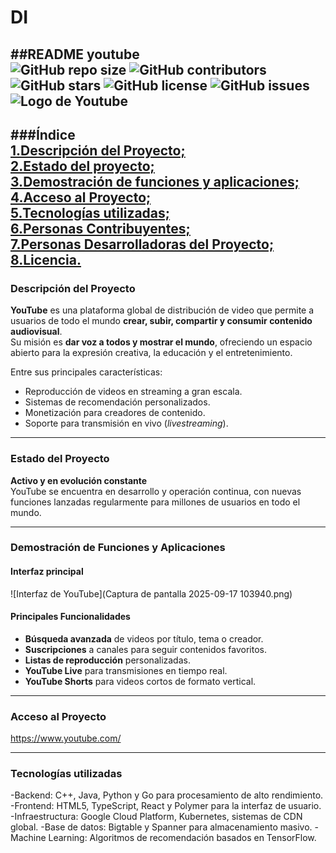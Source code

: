 # DI  
##README youtube  
![GitHub repo size](https://img.shields.io/github/repo-size/tu-usuario/youtube-data-explorer)
![GitHub contributors](https://img.shields.io/github/contributors/tu-usuario/youtube-data-explorer)
![GitHub stars](https://img.shields.io/github/stars/tu-usuario/youtube-data-explorer?style=social)
![GitHub license](https://img.shields.io/github/license/tu-usuario/youtube-data-explorer)
![GitHub issues](https://img.shields.io/github/issues/tu-usuario/youtube-data-explorer)  
![Logo de Youtube](https://brandemia.org/contenido/subidas/2017/10/logo_youtube-1-960x640.jpg)
---
###Índice  
[1.Descripción del Proyecto;](#Descripción-del-Proyecto)  
[2.Estado del proyecto;](#Estado-del-proyecto)  
[3.Demostración de funciones y aplicaciones;](#Demostración-de-funciones-y-aplicaciones)  
[4.Acceso al Proyecto;](#Acceso-al-Proyecto)  
[5.Tecnologías utilizadas;](#Tecnologías-utilizadas)  
[6.Personas Contribuyentes;](#Personas-Contribuyentes)  
[7.Personas Desarrolladoras del Proyecto;](#Personas-Desarrolladoras-del-Proyecto)  
[8.Licencia.](#Licencia)  
---

### Descripción del Proyecto
**YouTube** es una plataforma global de distribución de video que permite a usuarios de todo el mundo **crear, subir, compartir y consumir contenido audiovisual**.  
Su misión es **dar voz a todos y mostrar el mundo**, ofreciendo un espacio abierto para la expresión creativa, la educación y el entretenimiento.

Entre sus principales características:
- Reproducción de videos en streaming a gran escala.
- Sistemas de recomendación personalizados.
- Monetización para creadores de contenido.
- Soporte para transmisión en vivo (*livestreaming*).

---

### Estado del Proyecto
**Activo y en evolución constante**  
YouTube se encuentra en desarrollo y operación continua, con nuevas funciones lanzadas regularmente para millones de usuarios en todo el mundo.

---

### Demostración de Funciones y Aplicaciones
#### Interfaz principal
![Interfaz de YouTube](Captura de pantalla 2025-09-17 103940.png)

#### Principales Funcionalidades
- **Búsqueda avanzada** de videos por título, tema o creador.
- **Suscripciones** a canales para seguir contenidos favoritos.
- **Listas de reproducción** personalizadas.
- **YouTube Live** para transmisiones en tiempo real.
- **YouTube Shorts** para videos cortos de formato vertical.

---

### Acceso al Proyecto  
https://www.youtube.com/

---

### Tecnologías utilizadas  
-Backend: C++, Java, Python y Go para procesamiento de alto rendimiento.
-Frontend: HTML5, TypeScript, React y Polymer para la interfaz de usuario.
-Infraestructura: Google Cloud Platform, Kubernetes, sistemas de CDN global.
-Base de datos: Bigtable y Spanner para almacenamiento masivo.
-Machine Learning: Algoritmos de recomendación basados en TensorFlow.
